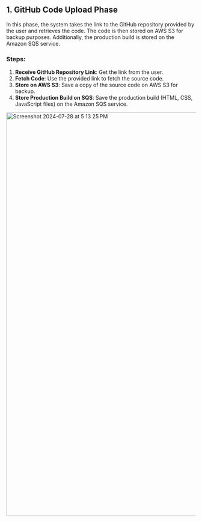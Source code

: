 ## 1. GitHub Code Upload Phase

In this phase, the system takes the link to the GitHub repository provided by the user and retrieves the code. The code is then stored on AWS S3 for backup purposes. Additionally, the production build is stored on the Amazon SQS service.

### Steps:

1. **Receive GitHub Repository Link**: Get the link from the user.
2. **Fetch Code**: Use the provided link to fetch the source code.
3. **Store on AWS S3**: Save a copy of the source code on AWS S3 for backup.
4. **Store Production Build on SQS**: Save the production build (HTML, CSS, JavaScript files) on the Amazon SQS service.

<img width="1075" alt="Screenshot 2024-07-28 at 5 13 25 PM" src="https://github.com/user-attachments/assets/773fecad-a61e-4baf-943c-49f62c948a33">

